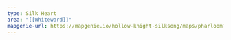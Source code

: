 ```yaml
---
type: Silk Heart
area: "[[Whiteward]]"
mapgenie-url: https://mapgenie.io/hollow-knight-silksong/maps/pharloom?locationIds=479082
---
```

